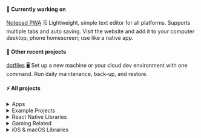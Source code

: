 <!--
**isair/isair** is a ✨ _special_ ✨ repository because its `README.md` (this file) appears on your GitHub profile.

Here are some ideas to get you started:

-  I’m currently working on ...
- 🌱 I’m currently learning ...
- 👯 I’m looking to collaborate on ...
- 🤔 I’m looking for help with ...
- 💬 Ask me about ...
- 📫 How to reach me: ...
- 😄 Pronouns: ...
- ⚡ Fun fact: ...
-->

#### 🔭 Currently working on

[Notepad PWA](https://github.com/isair/notepad-pwa)
🗒️ Lightweight, simple text editor for all platforms. Supports multiple tabs and auto saving. Visit the website and add it to your computer desktop, phone homescreen; use like a native app.

#### 🌱 Other recent projects

[dotfiles](https://github.com/isair/dotfiles)
🖥️ Set up a new machine or your cloud dev environment with one command. Run daily maintenance, back-up, and restore.

#### ⚡ All projects

<details>
  <summary>Apps</summary>
  <h4><a href="https://github.com/isair/notepad-pwa">notepad-pwa</a></h4>
  <p>🗒️ Lightweight, simple text editor for all platforms. Supports multiple tabs and auto saving. Visit the website and add it to your computer desktop, phone homescreen; use like a native app.</p>
  <h4><a href="https://github.com/isair/KURadyo">KURadyo</a></h4>
  <p><i>🛑 No longer maintained. This is a pretty old app built with old technologies.</i></p>
  <p>The official mobile radio application of Koç University.</p>
</details>

<details>
  <summary>Example Projects</summary>
  <h4><a href="https://github.com/isair/flutter-functional-components-with-hooks-demo">flutter-functional-components-with-hooks-demo</a></h4>
  <p>A simple Flutter app with functional components and hooks. Done quickly to learn the basics of Flutter.</p>
  <h4><a href="https://github.com/isair/QuantumPlayground">QuantumPlayground</a></h4>
  <p>Clone, and open folder with Visual Studio Code to quickly have a working quantum programming playground.</p>
  <h4><a href="https://github.com/isair/headlines">Headlines</a></h4>
  <p>Simple article reader with springy interactive animations and network state handling. Made for a job interview in 4 hours, back in 2015.</p>
</details>

<details>
  <summary>React Native Libraries</summary>
  <h4><a href="https://github.com/react-native-community/react-native-video">react-native-video</a></h4>
  <p>A video component for react-native</p>
  <h4><a href="https://gist.github.com/isair/aabe5ac37ea4ee92a900157acda7d4a3">SVG to PNG (gist)</a></h4>
  <p>ts-node script for converting all SVG files in a directory to @1x @2x @3x PNG files, files are processed in parallel for optimal performance</p>
  <h4><a href="https://github.com/isair/react-native-smart-assets">react-native-smart-assets</a></h4>
  <p><i>🛑 No longer maintained as it is superseded by the above ts-node script.</i></p>
  <p>✅ Automatically generate an Images module from your image assets. Converts intelligently (e.g. PDF to @2x, @3x etc).</p>
</details>

<details>
  <summary>Gaming Related</summary>
  <h4><a href="https://github.com/isair/jedi-academy-server">jedi-academy-server</a></h4>
  <p>Jedi Academy server solution without any headaches. With RTVRTM. Dockerized.</p>
  <h4><a href="https://github.com/isair/jacontrol-desktop">JAControl Desktop</a></h4>
  <p>A cross-platform, portable rcon GUI tool built for Jedi Academy using JDK 9.</p>
  <h4><a href="https://github.com/isair/OpenChess">OpenChess</a></h4>
  <p>A cross-platform chess game.</p>
</details>

<details>
  <summary>iOS & macOS Libraries</summary>
  <h4><a href="https://github.com/isair/ManualLayout">ManualLayout</a></h4>
  <p>✂ Easy to use and flexible library for manually laying out views and layers for iOS and tvOS. Supports AsyncDisplayKit.</p>
  <h4><a href="https://github.com/isair/Toasty">Toasty</a></h4>
  <p>App extension compatible Toast library for iOS, and tvOS. Written in Swift.</p>
  <h4><a href="https://github.com/isair/JSONHelper">JSONHelper</a></h4>
  <p><i>🛑 No longer maintained due to improvements to Swift making its main functionality obsolete.</i></p>
  <p>✌ Convert anything into anything in one operation; JSON data into class instances, hex strings into UIColor/NSColor, y/n strings to booleans, arrays and dictionaries of these; anything you can make sense of!</p>
  <h4><a href="https://github.com/sahin/mobileplayer-ios">MobilePlayer</a></h4>
  <p><i>🛑 No longer maintained due to ownership issues.</i></p>
  <p>📱 🎥 A powerful and completely customizable media player for iOS</p>
</details>
